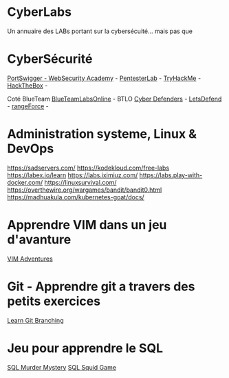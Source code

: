 # CyberLabs
Un annuaire des LABs portant sur la cybersécuité... mais pas que

 # CyberSécurité
[PortSwigger - WebSecurity  Academy](https://portswigger.net/web-security/) - 
[PentesterLab](https://pentesterlab.com/exercises) - 
[TryHackMe](https://tryhackme.com/) - 
[HackTheBox](https://www.hackthebox.com/) - 

Coté BlueTeam
[BlueTeamLabsOnline](https://blueteamlabs.online/) -  BTLO
[Cyber Defenders](https://cyberdefenders.org/blueteam-ctf-challenges/) - 
[LetsDefend](https://app.letsdefend.io/) - 
[rangeForce](https://www.rangeforce.com/free-edition) - 


 # Administration systeme, Linux & DevOps
 https://sadservers.com/ 
https://kodekloud.com/free-labs
https://labex.io/learn
https://labs.iximiuz.com/
https://labs.play-with-docker.com/
https://linuxsurvival.com/
https://overthewire.org/wargames/bandit/bandit0.html
https://madhuakula.com/kubernetes-goat/docs/


# Apprendre VIM dans un jeu d'avanture
[VIM Adventures](https://vim-adventures.com/)

# Git - Apprendre git a travers des petits exercices
[Learn Git Branching](https://learngitbranching.js.org/)

# Jeu pour apprendre le SQL
[SQL Murder Mystery](https://mystery.knightlab.com/)
[SQL Squid Game](https://datalemur.com/sql-game)

